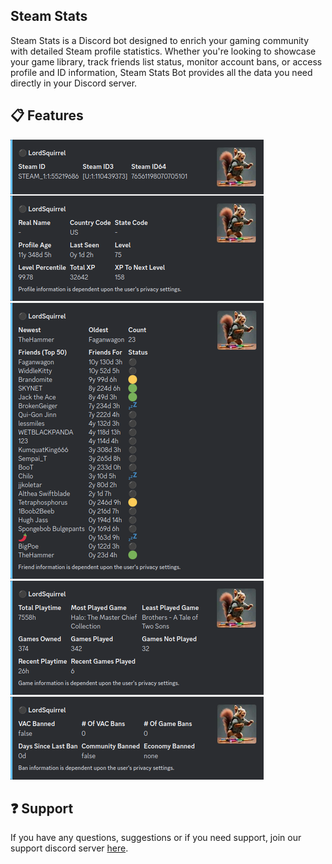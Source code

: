## Steam Stats

Steam Stats is a Discord bot designed to enrich your gaming community with detailed Steam profile statistics. Whether you're looking to showcase your game library, track friends list status, monitor account bans, or access profile and ID information, Steam Stats Bot provides all the data you need directly in your Discord server.

## 📋 Features

![commands](./assets/commands.png)

## ❓ Support

If you have any questions, suggestions or if you need support, join our support discord server [here](https://discord.gg/mcumGmCbva).
